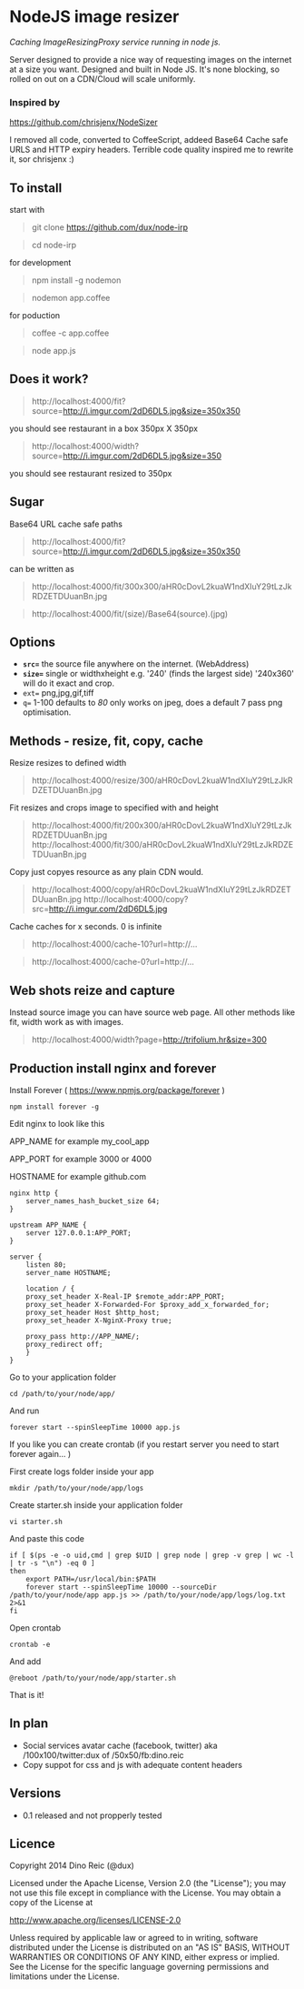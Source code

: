 # NodeJS image resizer


*Caching ImageResizingProxy service running in node js.*

Server designed to provide a nice way of requesting images on the internet at a size you want. Designed and built in Node JS.
It's none blocking, so rolled on out on a CDN/Cloud will scale uniformly.

### Inspired by

https://github.com/chrisjenx/NodeSizer

I removed all code, converted to CoffeeScript, addeed Base64 Cache safe URLS and HTTP expiry headers. Terrible code quality inspired me to rewrite it, sor chrisjenx :)


## To install

start with

> git clone https://github.com/dux/node-irp

> cd node-irp

for development

> npm install -g nodemon

> nodemon app.coffee

for poduction

> coffee -c app.coffee

> node app.js


## Does it work?

> http://localhost:4000/fit?source=http://i.imgur.com/2dD6DL5.jpg&size=350x350

you should see restaurant in a box 350px X 350px

> http://localhost:4000/width?source=http://i.imgur.com/2dD6DL5.jpg&size=350

you should see restaurant resized to 350px


## Sugar

Base64 URL cache safe paths

> http://localhost:4000/fit?source=http://i.imgur.com/2dD6DL5.jpg&size=350x350

can be written as

> http://localhost:4000/fit/300x300/aHR0cDovL2kuaW1ndXIuY29tLzJkRDZETDUuanBn.jpg

> http://localhost:4000/fit/(size)/Base64(source).(jpg)


## Options

* **`src=`** the source file anywhere on the internet. (WebAddress)
* **`size=`** single or widthxheight e.g. '240' (finds the largest side) '240x360' will do it exact and crop.
* `ext=` png,jpg,gif,tiff
* `q=` 1-100 defaults to _80_ only works on jpeg, does a default 7 pass png optimisation.


## Methods - resize, fit, copy, cache

Resize resizes to defined width

> http://localhost:4000/resize/300/aHR0cDovL2kuaW1ndXIuY29tLzJkRDZETDUuanBn.jpg

Fit resizes and crops image to specified with and height

> http://localhost:4000/fit/200x300/aHR0cDovL2kuaW1ndXIuY29tLzJkRDZETDUuanBn.jpg
> http://localhost:4000/fit/300/aHR0cDovL2kuaW1ndXIuY29tLzJkRDZETDUuanBn.jpg

Copy just copyes resource as any plain CDN would.

> http://localhost:4000/copy/aHR0cDovL2kuaW1ndXIuY29tLzJkRDZETDUuanBn.jpg
> http://localhost:4000/copy?src=http://i.imgur.com/2dD6DL5.jpg


Cache caches for x seconds. 0 is infinite

> http://localhost:4000/cache-10?url=http://...

> http://localhost:4000/cache-0?url=http://...

## Web shots reize and capture

Instead source image you can have source web page. All other methods like fit, width work as with images.

> http://localhost:4000/width?page=http://trifolium.hr&size=300



## Production install nginx and forever

Install Forever ( https://www.npmjs.org/package/forever )
	
	npm install forever -g

Edit nginx to look like this

APP_NAME for example my_cool_app

APP_PORT for example 3000 or 4000

HOSTNAME for example github.com


	nginx http { 
		server_names_hash_bucket_size 64; 
	}

	upstream APP_NAME {
		server 127.0.0.1:APP_PORT;
  	}

  	server {
		listen 80;
		server_name HOSTNAME;

		location / {
  		proxy_set_header X-Real-IP $remote_addr:APP_PORT;
  		proxy_set_header X-Forwarded-For $proxy_add_x_forwarded_for;
  		proxy_set_header Host $http_host;
  		proxy_set_header X-NginX-Proxy true;

  		proxy_pass http://APP_NAME/;
  		proxy_redirect off;
		}
  	}

Go to your application folder 

	cd /path/to/your/node/app/

And run 

	forever start --spinSleepTime 10000 app.js
	
If you like you can create crontab (if you restart server you need to start forever again... )

First create logs folder inside your app 

	mkdir /path/to/your/node/app/logs
	
Create starter.sh inside your application folder 

	vi starter.sh
	
And paste this code	

	if [ $(ps -e -o uid,cmd | grep $UID | grep node | grep -v grep | wc -l | tr -s "\n") -eq 0 ]
	then
    	export PATH=/usr/local/bin:$PATH
    	forever start --spinSleepTime 10000 --sourceDir /path/to/your/node/app app.js >> /path/to/your/node/app/logs/log.txt 2>&1
	fi
	
Open crontab

	crontab -e
	
And add 

	@reboot /path/to/your/node/app/starter.sh		
That is it!

## In plan

* Social services avatar cache (facebook, twitter) aka /100x100/twitter:dux of /50x50/fb:dino.reic
* Copy suppot for css and js with adequate content headers


## Versions

* 0.1 released and not propperly tested


## Licence

Copyright 2014 Dino Reic (@dux)

Licensed under the Apache License, Version 2.0 (the "License");
you may not use this file except in compliance with the License.
You may obtain a copy of the License at

   http://www.apache.org/licenses/LICENSE-2.0

Unless required by applicable law or agreed to in writing, software
distributed under the License is distributed on an "AS IS" BASIS,
WITHOUT WARRANTIES OR CONDITIONS OF ANY KIND, either express or implied.
See the License for the specific language governing permissions and
limitations under the License.